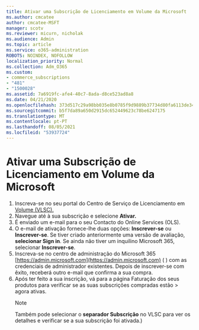 ```yaml
---
title: Ativar uma Subscrição de Licenciamento em Volume da Microsoft
ms.author: cmcatee
author: cmcatee-MSFT
manager: scotv
ms.reviewer: micurn, nicholak
ms.audience: Admin
ms.topic: article
ms.service: o365-administration
ROBOTS: NOINDEX, NOFOLLOW
localization_priority: Normal
ms.collection: Adm_O365
ms.custom:
- commerce_subscriptions
- "481"
- "1500028"
ms.assetid: 7a6919fc-afe4-40c7-8ada-d8ce523ad8a8
ms.date: 04/21/2020
ms.openlocfilehash: 373d517c29a98bb035e8b0785f9d9889b37734d80fa6113de34544d49f08cdf1
ms.sourcegitcommit: b5f7da89a650d2915dc652449623c78be6247175
ms.translationtype: MT
ms.contentlocale: pt-PT
ms.lasthandoff: 08/05/2021
ms.locfileid: "53937724"
---
```

# <a name="activating-a-microsoft-volume-license-subscription"></a>Ativar uma Subscrição de Licenciamento em Volume da Microsoft

1. Inscreva-se no seu portal do Centro de Serviço de Licenciamento em [Volume (VLSC).](https://go.microsoft.com/fwlink/p/?LinkId=329762)
2. Navegue até à sua subscrição e selecione **Ativar.**
3. É enviado um e-mail para o seu Contacto do Online Services (OLS).
4. O e-mail de ativação fornece-lhe duas opções: **Inscrever-se** ou **Inscrever-se**. Se tiver criado anteriormente uma versão de avaliação, **selecionar Sign in**. Se ainda não tiver um inquilino Microsoft 365, selecionar **Inscrever-se**.
5. Inscreva-se no centro de administração do Microsoft 365 [https://admin.microsoft.com](https://admin.microsoft.com) ( ) com as credenciais de administrador existentes. Depois de inscrever-se com êxito, receberá outro e-mail que confirma a sua compra.
6. Após ter feito a sua inscrição, vá para a página Faturação dos seus produtos para verificar se as suas subscrições compradas estão  \> [](https://go.microsoft.com/fwlink/p/?linkid=842054) agora ativas. 
    > [!NOTE]
    > Também pode selecionar o **separador Subscrição** no VLSC para ver os detalhes e verificar se a sua subscrição foi ativada.)
